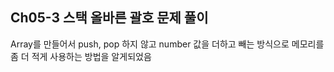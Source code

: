 ## Ch05-3 스택 올바른 괄호 문제 풀이

Array를 만들어서 push, pop 하지 않고 number 값을 더하고 빼는 방식으로 메모리를 좀 더 적게 사용하는 방법을 알게되었음
